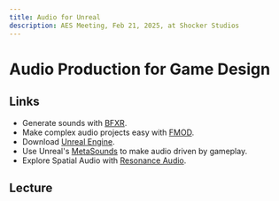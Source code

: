 ```yaml
---
title: Audio for Unreal
description: AES Meeting, Feb 21, 2025, at Shocker Studios
---
```


# Audio Production for Game Design 

## Links
- Generate sounds with [BFXR](http://bfxr.net/).
- Make complex audio projects easy with [FMOD](https://www.youtube.com/playlist?list=PLp4vT3ssm5SUgEJpDeA0Nb-1BKGxnDu2m).
- Download [Unreal Engine](https://www.unrealengine.com/en-US/download).
- Use Unreal's [MetaSounds](https://youtu.be/3230-FwCts0?si=dhgjGpIiG2Jm1fK7) to make audio driven by gameplay.
- Explore Spatial Audio with [Resonance Audio](https://resonance-audio.github.io/resonance-audio/develop/unreal/getting-started.html).


## Lecture

